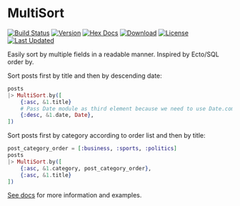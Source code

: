 # MultiSort

[![Build Status](https://github.com/grantwest/multi_sort/actions/workflows/ci.yml/badge.svg)](https://github.com/grantwest/multi_sort/actions/workflows/ci.yml)
[![Version](https://img.shields.io/hexpm/v/multi_sort.svg)](https://hex.pm/packages/multi_sort)
[![Hex Docs](https://img.shields.io/badge/hex-docs-lightgreen.svg)](https://hexdocs.pm/multi_sort/)
[![Download](https://img.shields.io/hexpm/dt/multi_sort.svg)](https://hex.pm/packages/multi_sort)
[![License](https://img.shields.io/badge/License-0BSD-blue.svg)](https://opensource.org/licenses/0bsd)
[![Last Updated](https://img.shields.io/github/last-commit/grantwest/multi_sort.svg)](https://github.com/grantwest/multi_sort/commits/master)

Easily sort by multiple fields in a readable manner. Inspired by Ecto/SQL order by.

Sort posts first by title and then by descending date:

```elixir
posts
|> MultiSort.by([
    {:asc, &1.title}
    # Pass Date module as third element because we need to use Date.compare/2 to compare dates
    {:desc, &1.date, Date},
])
```

Sort posts first by category according to order list and then by title:

```elixir
post_category_order = [:business, :sports, :politics]
posts
|> MultiSort.by([
    {:asc, &1.category, post_category_order},
    {:asc, &1.title}
])
```

[See docs](https://hexdocs.pm/multi_sort/MultiSort.html) for more information and examples.
